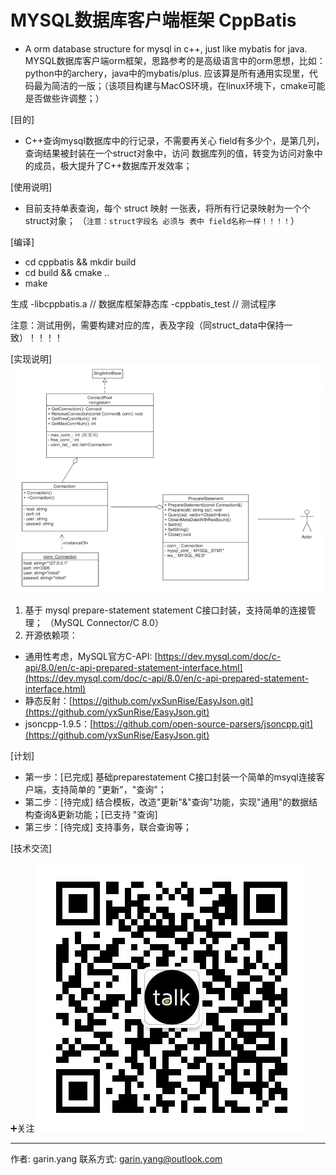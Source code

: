 <!--
 * @Author: garin.yang garin.yang@outlook.com
 * @Date: 2023-04-15 21:27:28
 * @LastEditors: garin.yang garin.yang@outlook.com
 * @LastEditTime: 2023-04-15 22:59:50
 * @FilePath: /cppbatis/README.md
 * @Description: 
-->

# MYSQL数据库客户端框架 CppBatis 
- A orm database structure for mysql in c++, just like mybatis for java.
MYSQL数据库客户端orm框架，思路参考的是高级语言中的orm思想，比如：python中的archery，java中的mybatis/plus.
应该算是所有通用实现里，代码最为简洁的一版；（该项目构建与MacOS环境，在linux环境下，cmake可能是否做些许调整；）

[目的]
- C++查询mysql数据库中的行记录，不需要再关心 field有多少个，是第几列，查询结果被封装在一个struct对象中，访问
数据库列的值，转变为访问对象中的成员，极大提升了C++数据库开发效率；

[使用说明]

- 目前支持单表查询，每个 struct 映射 一张表，将所有行记录映射为一个个struct对象；
（`注意：struct字段名 必须与 表中 field名称一样！！！！`）

[编译]
- cd cppbatis && mkdir build
- cd build && cmake ..
- make

生成
-libcppbatis.a // 数据库框架静态库
-cppbatis_test // 测试程序

注意：测试用例，需要构建对应的库，表及字段（同struct_data中保持一致）！！！！

[实现说明]
![img.png](img.png)
1. 基于 mysql prepare-statement statement C接口封装，支持简单的连接管理； （MySQL Connector/C 8.0）
2. 开源依赖项：
- 通用性考虑，MySQL官方C-API: [https://dev.mysql.com/doc/c-api/8.0/en/c-api-prepared-statement-interface.html](https://dev.mysql.com/doc/c-api/8.0/en/c-api-prepared-statement-interface.html)
- 静态反射：[https://github.com/yxSunRise/EasyJson.git](https://github.com/yxSunRise/EasyJson.git)
- jsoncpp-1.9.5：[https://github.com/open-source-parsers/jsoncpp.git](https://github.com/yxSunRise/EasyJson.git)

[计划]
* 第一步：[已完成] 基础preparestatement C接口封装一个简单的msyql连接客户端，支持简单的 "更新"，"查询"；
* 第二步：[待完成] 结合模板，改造"更新"&"查询"功能，实现"通用"的数据结构查询&更新功能；[已支持 "查询]
* 第三步：[待完成] 支持事务，联合查询等；


[技术交流]

➕关注
![公众号](公众号.jpg)


---
作者: garin.yang
联系方式: garin.yang@outlook.com


